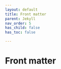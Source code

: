 ```yaml
---
layout: default
title: Front matter
parent: Jekyll
nav_order: 5
has_child: false
has_toc: false

---
```

# Front matter